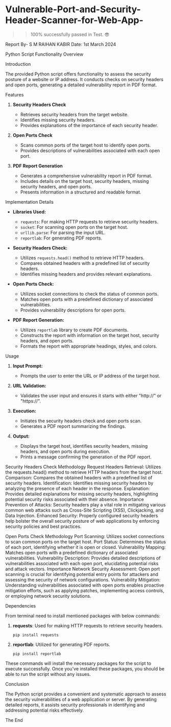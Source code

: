 # Vulnerable-Port-and-Security-Header-Scanner-for-Web-App-

>>100% successfully passed in Test. 😎

Report By-
S M RAIHAN KABIR
Date: 1st March 2024


Python Script Functionality Overview

Introduction

The provided Python script offers functionality to assess the security posture of a website or IP address. It conducts checks on security headers and open ports, generating a detailed vulnerability report in PDF format.

 Features

1. **Security Headers Check**
   - Retrieves security headers from the target website.
   - Identifies missing security headers.
   - Provides explanations of the importance of each security header.

2. **Open Ports Check**
   - Scans common ports of the target host to identify open ports.
   - Provides descriptions of vulnerabilities associated with each open port.

3. **PDF Report Generation**
   - Generates a comprehensive vulnerability report in PDF format.
   - Includes details on the target host, security headers, missing security headers, and open ports.
   - Presents information in a structured and readable format.

 Implementation Details

- **Libraries Used:**
  - `requests`: For making HTTP requests to retrieve security headers.
  - `socket`: For scanning open ports on the target host.
  - `urllib.parse`: For parsing the input URL.
  - `reportlab`: For generating PDF reports.

- **Security Headers Check:**
  - Utilizes `requests.head()` method to retrieve HTTP headers.
  - Compares obtained headers with a predefined list of security headers.
  - Identifies missing headers and provides relevant explanations.

- **Open Ports Check:**
  - Utilizes socket connections to check the status of common ports.
  - Matches open ports with a predefined dictionary of associated vulnerabilities.
  - Provides vulnerability descriptions for open ports.

- **PDF Report Generation:**
  - Utilizes `reportlab` library to create PDF documents.
  - Constructs the report with information on the target host, security headers, and open ports.
  - Formats the report with appropriate headings, styles, and colors.


 Usage

1. **Input Prompt:**
   - Prompts the user to enter the URL or IP address of the target host.

2. **URL Validation:**
   - Validates the user input and ensures it starts with either "http://" or "https://".

3. **Execution:**
   - Initiates the security headers check and open ports scan.
   - Generates a PDF report summarizing the findings.

4. **Output:**
   - Displays the target host, identifies security headers, missing headers, and open ports during execution.
   - Prints a message confirming the generation of the PDF report.


Security Headers Check
Methodology
Request Headers Retrieval: Utilizes the requests.head() method to retrieve HTTP headers from the target host.
Comparison: Compares the obtained headers with a predefined list of security headers.
Identification: Identifies missing security headers by analyzing the presence of each header in the response.
Explanation: Provides detailed explanations for missing security headers, highlighting potential security risks associated with their absence.
Importance
Prevention of Attacks: Security headers play a vital role in mitigating various common web attacks such as Cross-Site Scripting (XSS), Clickjacking, and Data Injection.
Enhanced Security: Properly configured security headers help bolster the overall security posture of web applications by enforcing security policies and best practices.

Open Ports Check
Methodology
Port Scanning: Utilizes socket connections to scan common ports on the target host.
Port Status: Determines the status of each port, identifying whether it is open or closed.
Vulnerability Mapping: Matches open ports with a predefined dictionary of associated vulnerabilities.
Vulnerability Description: Provides detailed descriptions of vulnerabilities associated with each open port, elucidating potential risks and attack vectors.
Importance
Network Security Assessment: Open port scanning is crucial for identifying potential entry points for attackers and assessing the security of network configurations.
Vulnerability Mitigation: Understanding vulnerabilities associated with open ports enables proactive mitigation efforts, such as applying patches, implementing access controls, or employing network security solutions.



Dependencies

From terminal need to install mentioned packages with below commands:

1. **requests**: Used for making HTTP requests to retrieve security headers.
   ```
   pip install requests
   ```

2. **reportlab**: Utilized for generating PDF reports.
   ```
   pip install reportlab
   ```

These commands will install the necessary packages for the script to execute successfully. Once you've installed these packages, you should be able to run the script without any issues.

Conclusion

The Python script provides a convenient and systematic approach to assess the security vulnerabilities of a web application or server. By generating detailed reports, it assists security professionals in identifying and addressing potential risks effectively.












The End



